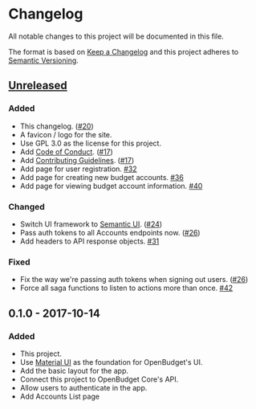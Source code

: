 # Changelog
All notable changes to this project will be documented in this file.

The format is based on [Keep a Changelog](http://keepachangelog.com/en/1.0.0/)
and this project adheres to [Semantic Versioning](http://semver.org/spec/v2.0.0.html).

## [Unreleased](https://github.com/obudget/ui/compare/v0.1.0...HEAD)

### Added

- This changelog. ([#20](https://github.com/obudget/ui/pull/20))
- A favicon / logo for the site.
- Use GPL 3.0 as the license for this project.
- Add [Code of Conduct](CODE_OF_CONDUCT.md). ([#17](https://github.com/obudget/ui/pull/17))
- Add [Contributing Guidelines](CONTRIBUTING.md). ([#17](https://github.com/obudget/ui/pull/17))
- Add page for user registration. [#32](https://github.com/obudget/ui/pull/32)
- Add page for creating new budget accounts. [#36](https://github.com/obudget/ui/pull/36)
- Add page for viewing budget account information. [#40](https://github.com/obudget/ui/pull/40)

### Changed

- Switch UI framework to [Semantic UI](https://react.semantic-ui.com). ([#24](https://github.com/obudget/ui/pull/24))
- Pass auth tokens to all Accounts endpoints now. ([#26](https://github.com/obudget/ui/pull/26))
- Add headers to API response objects. [#31](https://github.com/obudget/ui/pull/31)

### Fixed

- Fix the way we're passing auth tokens when signing out users. ([#26](https://github.com/obudget/ui/pull/26))
- Force all saga functions to listen to actions more than once. [#42](https://github.com/obudget/ui/pull/42)

## 0.1.0 - 2017-10-14

### Added

- This project.
- Use [Material UI](https://material-ui-next.com) as the foundation for OpenBudget's UI.
- Add the basic layout for the app.
- Connect this project to OpenBudget Core's API.
- Allow users to authenticate in the app.
- Add Accounts List page
